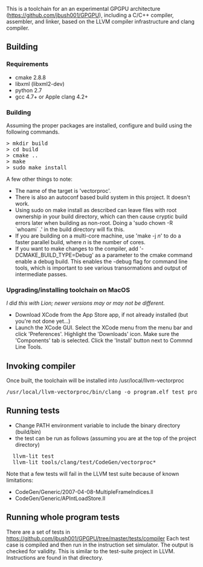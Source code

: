 This is a toolchain for an an experimental GPGPU architecture (https://github.com/jbush001/GPGPU), including a C/C++ compiler, assembler, and linker, based on the LLVM compiler infrastructure and clang compiler. 

## Building

### Requirements
- cmake 2.8.8
- libxml (libxml2-dev)
- python 2.7
- gcc 4.7+ or Apple clang 4.2+

### Building

Assuming the proper packages are installed, configure and build using the following commands. 

<pre>
> mkdir build
> cd build
> cmake ..
> make
> sudo make install
</pre>

A few other things to note:

* The name of the target is 'vectorproc'.
* There is also an autoconf based build system in this project.  It doesn't work.
* Using sudo on make install as described can leave files with root ownership in your build directory, which can then cause cryptic build errors later when building as non-root.  Doing a 'sudo chown -R &#x60;whoami&#x60; .' in the build directory will fix this.
* If you are building on a multi-core machine, use 'make -j <i>n</i>' to do a faster parallel build, where <i>n</i> is the number of cores.
* If you want to make changes to the compiler, add '-DCMAKE_BUILD_TYPE=Debug' as a parameter to the cmake command enable a debug build.  This enables the -debug flag for command line tools, which is important to see various transormations and output of intermediate passes.


### Upgrading/installing toolchain on MacOS 

<i>I did this with Lion; newer versions may or may not be different.</i>

- Download XCode from the App Store app, if not already installed (but you're not done yet...)
- Launch the XCode GUI.  Select the XCode menu from the menu bar and click 'Preferences'.  Highlight the 'Downloads' icon.  Make sure the 'Components' tab is selected.  Click the 'Install' button next to Commnd Line Tools.

## Invoking compiler

Once built, the toolchain will be installed into /usr/local/llvm-vectorproc

<pre>
/usr/local/llvm-vectorproc/bin/clang -o program.elf test_program.c 
</pre>

## Running tests

* Change PATH environment variable to include the binary directory (build/bin) 
* the test can be run as follows (assuming you are at the top of the project directory)

<pre>
  llvm-lit test
  llvm-lit tools/clang/test/CodeGen/vectorproc*
</pre>

Note that a few tests will fail in the LLVM test suite because of known limitations: 
* CodeGen/Generic/2007-04-08-MultipleFrameIndices.ll
* CodeGen/Generic/APIntLoadStore.ll

## Running whole program tests

There are a set of tests in https://github.com/jbush001/GPGPU/tree/master/tests/compiler
Each test case is compiled and then run in the instruction set simulator.
The output is checked for validity. This is similar to the test-suite project
in LLVM. Instructions are found in that directory.
